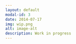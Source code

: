 ```yaml
---
layout: default
modal-id: 3
date: 2014-07-17
img: wip.png
alt: image-alt
description: Work in progress
---
```

